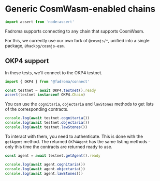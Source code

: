 # Generic CosmWasm-enabled chains

```typescript
import assert from 'node:assert'
```

Fadroma supports connecting to any chain that supports CosmWasm.

For this, we currently use our own fork of `@cosmjs/*`,
unified into a single package, `@hackbg/cosmjs-esm`.

## OKP4 support

In these tests, we'll connect to the OKP4 testnet.

```typescript
import { OKP4 } from '@fadroma/connect'

const testnet = await OKP4.testnet().ready
assert(testnet instanceof OKP4.Chain)
```

You can use the `cognitaria`, `objectaria` and `lawStones` methods
to get lists of the corresponding contracts.

```typescript
console.log(await testnet.cognitaria())
console.log(await testnet.objectaria())
console.log(await testnet.lawStones())
```

To interact with them, you need to authenticate. This is done with
the `getAgent` method. The returned `OKP4Agent` has the same listing
methods - only this time the contracts are returned ready to use.

```typescript
const agent = await testnet.getAgent().ready

console.log(await agent.cognitaria())
console.log(await agent.objectaria())
console.log(await agent.lawStones())
```
